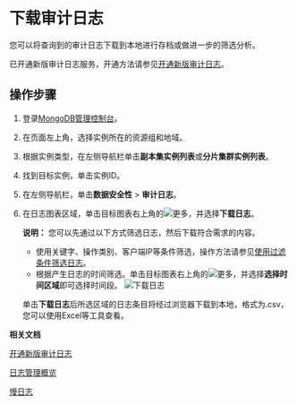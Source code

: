 # 下载审计日志

您可以将查询到的审计日志下载到本地进行存档或做进一步的筛选分析。

已开通新版审计日志服务，开通方法请参见[开通新版审计日志](/cn.zh-CN/用户指南/数据安全性/新版审计日志/开通新版审计日志.md)。

## 操作步骤

1.  登录[MongoDB管理控制台](https://mongodb.console.aliyun.com/)。

2.  在页面左上角，选择实例所在的资源组和地域。

3.  根据实例类型，在左侧导航栏单击**副本集实例列表**或**分片集群实例列表**。

4.  找到目标实例，单击实例ID。

5.  在左侧导航栏，单击**数据安全性** \> **审计日志**。

6.  在日志图表区域，单击目标图表右上角的![更多](https://static-aliyun-doc.oss-accelerate.aliyuncs.com/assets/img/zh-CN/2168522161/p77664.png)，并选择**下载日志**。

    **说明：** 您可以先通过以下方式筛选日志，然后下载符合需求的内容。

    -   使用关键字、操作类别、客户端IP等条件筛选，操作方法请参见[使用过滤条件筛选日志](/cn.zh-CN/用户指南/数据安全性/新版审计日志/查询审计日志.md)。
    -   根据产生日志的时间筛选。单击目标图表右上角的![更多](https://static-aliyun-doc.oss-accelerate.aliyuncs.com/assets/img/zh-CN/2168522161/p77664.png)，并选择**选择时间区域**即可选择时间段。
    ![下载日志](https://static-aliyun-doc.oss-accelerate.aliyuncs.com/assets/img/zh-CN/9846819951/p102789.png)

    单击**下载日志**后所选区域的日志条目将经过浏览器下载到本地，格式为.csv，您可以使用Excel等工具查看。


**相关文档**  


[开通新版审计日志](/cn.zh-CN/用户指南/数据安全性/新版审计日志/开通新版审计日志.md)

[日志管理概览](/cn.zh-CN/用户指南/日志管理/日志管理概览.md)

[慢日志](/cn.zh-CN/用户指南/性能诊断与优化（CloudDBA）/慢日志.md)

